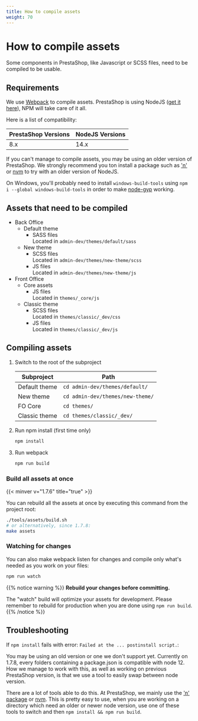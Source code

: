 ```yaml
---
title: How to compile assets
weight: 70
---
```


# How to compile assets

Some components in PrestaShop, like Javascript or SCSS files, need to be compiled to be usable.

## Requirements

We use [Webpack](https://webpack.js.org/) to compile assets. PrestaShop is using NodeJS ([get it here](https://nodejs.org/)), NPM will take care of it all.

Here is a list of compatibility: 

| PrestaShop Versions | NodeJS Versions |
|---------------------|-----------------|
| 8.x                 | 14.x            |

If you can't manage to compile assets, you may be using an older version of PrestaShop. We strongly recommend you ton install a package such as ['n'](https://www.npmjs.com/package/n?activeTab=versions) or [nvm](https://github.com/nvm-sh/nvm) to try with an older version of NodeJS.

On Windows, you'll probably need to install `windows-build-tools` using `npm i --global windows-build-tools` in order to make [node-gyp](https://github.com/nodejs/node-gyp#on-windows) working.

## Assets that need to be compiled

- Back Office
  - Default theme
    - SASS files\
      Located in `admin-dev/themes/default/sass`
  - New theme
    - SCSS files\
      Located in `admin-dev/themes/new-theme/scss`
    - JS files\
      Located in `admin-dev/themes/new-theme/js`
- Front Office
  - Core assets
    - JS files\
      Located in `themes/_core/js`
  - Classic theme
    - SCSS files\
      Located in `themes/classic/_dev/css`
    - JS files\
      Located in `themes/classic/_dev/js`

## Compiling assets

1. Switch to the root of the subproject

   | Subproject    | Path                             |
   | ------------- | -------------------------------- |
   | Default theme | `cd admin-dev/themes/default/`   |
   | New theme     | `cd admin-dev/themes/new-theme/` |
   | FO Core       | `cd themes/`                     |
   | Classic theme | `cd themes/classic/_dev/`        |

2) Run npm install (first time only)

   ```bash
   npm install
   ```

3) Run webpack

   ```bash
   npm run build
   ```

### Build all assets at once

{{< minver v="1.7.6" title="true" >}}

You can rebuild all the assets at once by executing this command from the project root:

```bash
./tools/assets/build.sh
# or alternatively, since 1.7.8:
make assets
```

### Watching for changes

You can also make webpack listen for changes and compile only what's needed as you work on your files:

```bash
npm run watch
```

{{% notice warning %}}
**Rebuild your changes before committing.**

The "watch" build will optimize your assets for development. Please remember to rebuild for production when you are done using `npm run build`.
{{% /notice %}}

## Troubleshooting

If `npm install` fails with error: `Failed at the ... postinstall script.`:

You may be using an old version or one we don't support yet. Currently on 1.7.8, every folders containing a package.json is compatible with node 12.
How we manage to work with this, as well as working on previous PrestaShop version, is that we use a tool to easily swap between node version.

There are a lot of tools able to do this. At PrestaShop, we mainly use the ['n' package](https://www.npmjs.com/package/n?activeTab=versions) or [nvm](https://github.com/nvm-sh/nvm).
This is pretty easy to use, when you are working on a directory which need an older or newer node version, use one of these tools to switch and then `npm install && npm run build`.
